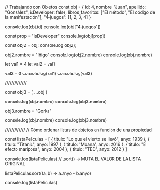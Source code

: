 
// Trabajando con Objetos
const obj = {
    id: 4,
    nombre: "Juan",
    apellido: "González",
    isDeveloper: false,
    libros_favoritos: ["El método", "El código de la manifestación"],
    "4-juegos": [1, 2, 3, 4]
}

console.log(obj.id)
console.log(obj["4-juegos"])

const prop = "isDeveloper"
console.log(obj[prop])

const obj2 = obj;
console.log(obj2);

obj2.nombre = "Iñigo"
console.log(obj2.nombre)
console.log(obj.nombre)

let val1 = 4
let val2 = val1

val2 = 6
console.log(val1)
console.log(val2)

//////////////

const obj3 = { ...obj }

console.log(obj.nombre)
console.log(obj3.nombre)

obj3.nombre = "Gorka"

console.log(obj.nombre)
console.log(obj3.nombre)

/////////////
// Cómo ordenar listas de objetos en función de una propiedad

const listaPeliculas = [
    { titulo: "Lo que el viento se llevó", anyo: 1939 },
    { titulo: "Titanic", anyo: 1997 },
    { titulo: "Moana", anyo: 2016 },
    { titulo: "El efecto mariposa", anyo: 2004 },
    { titulo: "TED", anyo: 2012 }
]

console.log(listaPeliculas)
// .sort() -> MUTA EL VALOR DE LA LISTA ORIGINAL

listaPeliculas.sort((a, b) => a.anyo - b.anyo)

console.log(listaPeliculas)